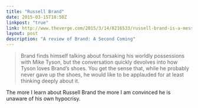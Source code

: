 ```yaml
---
title: "Russell Brand"
date: 2015-03-15T18:50Z
linkpost: "true"
link: http://www.theverge.com/2015/3/14/8216533/russell-brand-is-a-messiah-in-this-documentary-but-its-complex
layout: post
description: "A review of Brand: A Second Coming"
---
```


> Brand finds himself talking about forsaking his worldly possessions with Mike Tyson, but the conversation quickly devolves into how Tyson loves Brand’s shoes. You get the sense that, while he probably never gave up the shoes, he would like to be applauded for at least thinking deeply about it.

The more I learn about Russell Brand the more I am convinced he is unaware of his own hypocrisy.